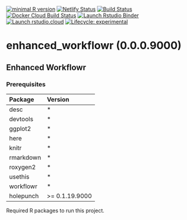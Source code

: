 
<!-- badges: start -->

[![minimal R
version](https://img.shields.io/badge/R%3E%3D-3.6.0-6666ff.svg)](https://cran.r-project.org/)
[![Netlify
Status](https://api.netlify.com/api/v1/badges/bcc3fe43-1cd0-4d23-aca4-42f78a809855/deploy-status)](https://app.netlify.com/sites/happy-chandrasekhar-239442/deploys)
[![Build
Status](https://img.shields.io/travis/timtrice/enhanced_workflowr/master.svg)](https://travis-ci.org/timtrice/enhanced_workflowr)
[![Docker Cloud Build
Status](https://img.shields.io/docker/cloud/build/timtrice/enhanced_workflowr.svg?style=popout)](https://cloud.docker.com/repository/docker/timtrice/enhanced_workflowr)
[![Launch Rstudio
Binder](http://mybinder.org/badge.svg)](https://mybinder.org/v2/gh/timtrice/enhanced_workflowr/master?urlpath=rstudio)
[![Launch
rstudio.cloud](https://img.shields.io/badge/launch-rstudio.cloud-yellowgreen.svg)](https://rstudio.cloud/project/417421)
[![Lifecycle:
experimental](https://img.shields.io/badge/lifecycle-experimental-orange.svg)](https://www.tidyverse.org/lifecycle/#experimental)
<!-- badges: end -->

# enhanced\_workflowr (0.0.0.9000)

## Enhanced Workflowr

### Prerequisites

| Package   | Version         |
| :-------- | :-------------- |
| desc      | \*              |
| devtools  | \*              |
| ggplot2   | \*              |
| here      | \*              |
| knitr     | \*              |
| rmarkdown | \*              |
| roxygen2  | \*              |
| usethis   | \*              |
| workflowr | \*              |
| holepunch | \>= 0.1.19.9000 |

Required R packages to run this project.
